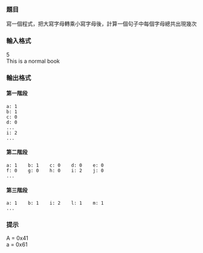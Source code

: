 ### 題目
寫一個程式，把大寫字母轉乘小寫字母後，計算一個句子中每個字母總共出現幾次

### 輸入格式
5\
This is a normal book

### 輸出格式
#### 第一階段
```
a: 1
b: 1
c: 0
d: 0
...
i: 2
...
```

#### 第二階段
```
a: 1    b: 1    c: 0    d: 0    e: 0
f: 0    g: 0    h: 0    i: 2    j: 0
...
```

#### 第三階段
```
a: 1    b: 1    i: 2    l: 1    m: 1
...
```

### 提示
A = 0x41\
a = 0x61

